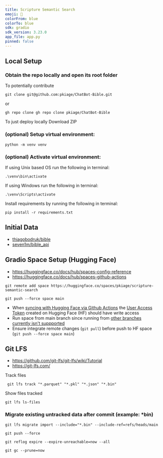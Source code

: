 ```yaml
---
title: Scripture Semantic Search
emoji: 📖
colorFrom: blue
colorTo: blue
sdk: gradio
sdk_version: 3.23.0
app_file: app.py
pinned: false
---
```



## Local Setup
### Obtain the repo locally and open its root folder
To potentially contribute
```shell
git clone git@github.com:pkiage/ChatBot-Bible.git
```
or
```shell
gh repo clone gh repo clone pkiage/ChatBot-Bible
```

To just deploy locally
Download ZIP

### (optional) Setup virtual environment:
```shell
python -m venv venv
```

### (optional) Activate virtual environment:
If using Unix based OS run the following in terminal:

```shell
.\venv\bin\activate
```

If using Windows run the following in terminal:

```shell
.\venv\Scripts\activate
```

Install requirements by running the following in terminal:

```shell
pip install -r requirements.txt
```

## Initial Data 
- [thiagobodruk/bible](https://github.com/thiagobodruk/bible)
- [seven1m/bible_api](https://github.com/seven1m/bible_api)

## Gradio Space Setup (Hugging Face)

- https://huggingface.co/docs/hub/spaces-config-reference
- https://huggingface.co/docs/hub/spaces-github-actions

```shell
git remote add space https://huggingface.co/spaces/pkiage/scripture-semantic-search

git push --force space main
```
- When [syncing with Hugging Face via Github Actions](https://huggingface.co/docs/hub/spaces-github-actions) the [User Access Token](https://huggingface.co/docs/hub/security-tokens) created on Hugging Face (HF) should have write access
- Run space from main branch since running from [other branches currently isn't suppported](https://discuss.huggingface.co/t/is-it-possible-to-run-apps-off-of-non-main-branches-in-a-space/18086)
- Ensure integrate remote changes (```git pull```) before push to HF space (```git push --force space main```)

## Git LFS
- https://github.com/git-lfs/git-lfs/wiki/Tutorial
- https://git-lfs.com/

Track files
```shell
 git lfs track "*.parquet" "*.pkl" "*.json" "*.bin"
 ```


Show files tracked
```shell
git lfs ls-files
```

 ### Migrate existing untracked data after commit (example: *bin)

 ```shell
 git lfs migrate import --include="*.bin" --include-ref=refs/heads/main

 git push --force

 git reflog expire --expire-unreachable=now --all

git gc --prune=now
 ```